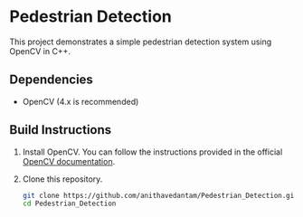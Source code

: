 # Pedestrian Detection

This project demonstrates a simple pedestrian detection system using OpenCV in C++.

## Dependencies
- OpenCV (4.x is recommended)

## Build Instructions

1. Install OpenCV. You can follow the instructions provided in the official [OpenCV documentation](https://docs.opencv.org/master/d7/d9f/tutorial_linux_install.html).

2. Clone this repository.
   ```sh
   git clone https://github.com/anithavedantam/Pedestrian_Detection.git
   cd Pedestrian_Detection

